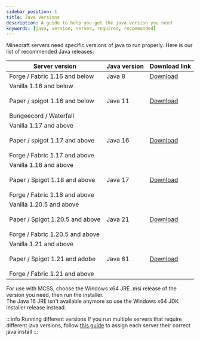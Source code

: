 ```yaml
---
sidebar_position: 1
title: Java versions
description: A guide to help you get the java version you need
keywords: [java, version, server, required, recommended]
---
```



Minecraft servers need specific versions of java to run properly. Here is our list of recommended Java releases:

| Server version                                                                    | Java version | Download link                                                          |
|-----------------------------------------------------------------------------------|--------------|------------------------------------------------------------------------|
| Forge / Fabric 1.16 and below                                                              | Java 8       | [Download](https://adoptium.net/temurin/releases/?os=windows&arch=x64&package=jre&version=8)  |
| Vanilla 1.16 and below<br></br>Paper / spigot 1.16 and below<br></br>Bungeecord / Waterfall | Java 11      | [Download](https://adoptium.net/temurin/releases/?os=windows&arch=x64&package=jre&version=11) |
| Vanilla 1.17 and above<br></br>Paper / spigot 1.17 and above<br></br>Forge / Fabric 1.17 and above   | Java 16      | [Download](https://adoptium.net/temurin/archive/?version=16) |
| Vanilla 1.18 and above<br></br>Paper / Spigot 1.18 and above<br></br>Forge / Fabric 1.18 and above     | Java 17      | [Download](https://adoptium.net/temurin/releases/?os=windows&arch=x64&package=jre&version=17) |
| Vanilla 1.20.5 and above<br></br>Paper / Spigot 1.20.5 and above<br></br>Forge / Fabric 1.20.5 and above     | Java 21      | [Download](https://adoptium.net/temurin/releases/?os=windows&arch=x64&package=jre&version=21) |
| Vanilla 1.21 and above<br></br>Paper / Spigot 1.21 and adobe<br></br>Forge / Fabric 1.21 and above     | Java 61      | [Download](https://adoptium.net/temurin/releases/?os=windows&arch=x64&package=jre&version=61) |

For use with MCSS, choose the Windows x64 JRE .msi release of the version you need, then run the installer.<br/>
The Java 16 JRE isn't available anymore so use the Windows x64 JDK installer release instead.

:::info Running different versions
If you run multiple servers that require different java versions, follow [this guide](/advanced/java-path-update#-per-server) to assign each server their correct java install
:::
